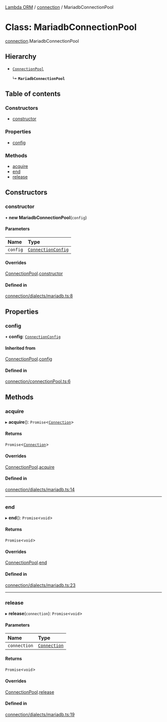 [Lambda ORM](../README.md) / [connection](../modules/connection.md) / MariadbConnectionPool

# Class: MariadbConnectionPool

[connection](../modules/connection.md).MariadbConnectionPool

## Hierarchy

- [`ConnectionPool`](connection.ConnectionPool.md)

  ↳ **`MariadbConnectionPool`**

## Table of contents

### Constructors

- [constructor](connection.MariadbConnectionPool.md#constructor)

### Properties

- [config](connection.MariadbConnectionPool.md#config)

### Methods

- [acquire](connection.MariadbConnectionPool.md#acquire)
- [end](connection.MariadbConnectionPool.md#end)
- [release](connection.MariadbConnectionPool.md#release)

## Constructors

### constructor

• **new MariadbConnectionPool**(`config`)

#### Parameters

| Name | Type |
| :------ | :------ |
| `config` | [`ConnectionConfig`](../interfaces/connection.ConnectionConfig.md) |

#### Overrides

[ConnectionPool](connection.ConnectionPool.md).[constructor](connection.ConnectionPool.md#constructor)

#### Defined in

[connection/dialects/mariadb.ts:8](https://github.com/FlavioLionelRita/lambda-orm/blob/daf3ab1/src/orm/connection/dialects/mariadb.ts#L8)

## Properties

### config

• **config**: [`ConnectionConfig`](../interfaces/connection.ConnectionConfig.md)

#### Inherited from

[ConnectionPool](connection.ConnectionPool.md).[config](connection.ConnectionPool.md#config)

#### Defined in

[connection/connectionPool.ts:6](https://github.com/FlavioLionelRita/lambda-orm/blob/daf3ab1/src/orm/connection/connectionPool.ts#L6)

## Methods

### acquire

▸ **acquire**(): `Promise`<[`Connection`](connection.Connection.md)\>

#### Returns

`Promise`<[`Connection`](connection.Connection.md)\>

#### Overrides

[ConnectionPool](connection.ConnectionPool.md).[acquire](connection.ConnectionPool.md#acquire)

#### Defined in

[connection/dialects/mariadb.ts:14](https://github.com/FlavioLionelRita/lambda-orm/blob/daf3ab1/src/orm/connection/dialects/mariadb.ts#L14)

___

### end

▸ **end**(): `Promise`<`void`\>

#### Returns

`Promise`<`void`\>

#### Overrides

[ConnectionPool](connection.ConnectionPool.md).[end](connection.ConnectionPool.md#end)

#### Defined in

[connection/dialects/mariadb.ts:23](https://github.com/FlavioLionelRita/lambda-orm/blob/daf3ab1/src/orm/connection/dialects/mariadb.ts#L23)

___

### release

▸ **release**(`connection`): `Promise`<`void`\>

#### Parameters

| Name | Type |
| :------ | :------ |
| `connection` | [`Connection`](connection.Connection.md) |

#### Returns

`Promise`<`void`\>

#### Overrides

[ConnectionPool](connection.ConnectionPool.md).[release](connection.ConnectionPool.md#release)

#### Defined in

[connection/dialects/mariadb.ts:19](https://github.com/FlavioLionelRita/lambda-orm/blob/daf3ab1/src/orm/connection/dialects/mariadb.ts#L19)
